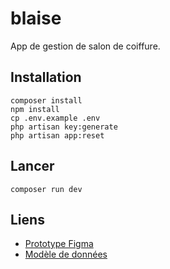 # blaise

App de gestion de salon de coiffure.

## Installation

```
composer install
npm install
cp .env.example .env
php artisan key:generate
php artisan app:reset
```

## Lancer

```
composer run dev
```

## Liens

-   [Prototype Figma](https://www.figma.com/proto/4YVpXTYVaqkl6OnxDrPJeC/Blaise?node-id=0-1&t=H2z7BnVs1AftvYmT-1)
-   [Modèle de données](https://excalidraw.com/#json=wbUJw1Da4FOQXjCfEV_x2,R77C5r9v0NldyijZUKbtcw)

